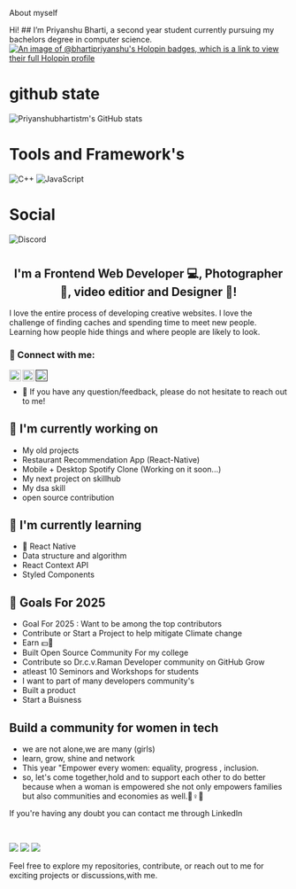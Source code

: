 About myself

Hi! ## I’m Priyanshu Bharti, a second year student currently pursuing my bachelors degree in computer science. 
[![An image of @bhartipriyanshu's Holopin badges, which is a link to view their full Holopin profile](https://holopin.me/bhartipriyanshu)](https://holopin.io/@bhartipriyanshu)
# github state
![Priyanshubhartistm's GitHub stats](https://github-readme-stats.vercel.app/api?username=Priyanshubhartistm&show_icons=true&theme=radical)
# Tools and Framework's
![C++](https://img.shields.io/badge/c++-%2300599C.svg?style=for-the-badge&logo=c%2B%2B&logoColor=white)
![JavaScript](https://img.shields.io/badge/javascript-%23323330.svg?style=for-the-badge&logo=javascript&logoColor=%23F7DF1E)
# Social
![Discord](https://img.shields.io/badge/Discord-%235865F2.svg?style=for-the-badge&logo=discord&logoColor=white)
# 


<h2 align="center">
I'm a Frontend Web Developer 💻, Photographer 📸, video editior and Designer 🎨!
</h2> 

I love the entire process of developing creative websites. I love the challenge of finding caches and spending time to meet new people. Learning how people hide things and where people are likely to look.

### 🤝 Connect with me:

<a href="https://www.linkedin.com/in/priyanshu-bharti-441823229//"><img align="left" src="https://raw.githubusercontent.com/yushi1007/yushi1007/main/images/linkedin.svg" alt="Yu Shi | LinkedIn" width="21px"/></a>
<a href="https://instagram.com/bhartipriyanshustm"><img align="left" src="https://raw.githubusercontent.com/yushi1007/yushi1007/main/images/instagram.svg" alt="Yu Shi | Instagram" width="21px"/></a>
<a href=""><img align="left" src="https://raw.githubusercontent.com/yushi1007/yushi1007/main/images/medium.svg" alt="Yu Shi | Medium" width="21px"/></a>
</br>
- 💬 If you have any question/feedback, please do not hesitate to reach out to me!

## 🔭 I'm currently working on

- My old projects
- Restaurant Recommendation App (React-Native)
- Mobile + Desktop Spotify Clone (Working on it soon...)
- My next project on skillhub
- My dsa skill
- open source contribution

## 🌱 I'm currently learning

- 📱 React Native
- Data structure and algorithm 
- React Context API
- Styled Components  

## 🥅 Goals For 2025 

- Goal For 2025 : Want to be among the top contributors 
- Contribute or Start a Project to help mitigate Climate change
- Earn 💵🤑
- Built Open Source Community For my college 
- Contribute so Dr.c.v.Raman Developer community on GitHub Grow
- atleast 10 Seminors and Workshops for students
- I want to part of many developers community's
- Built a product
- Start a Buisness

## Build a community for women in tech

- we are not alone,we are many (girls)
- learn, grow, shine and network 
- This year "Empower every women: equality, progress , inclusion.
- so, let's come together,hold and to support each other to do better because when a woman is empowered she not only empowers families but also communities and economies as well.🤗♀️🙌
  

If you're having any doubt you can contact me through LinkedIn 

</br>

![](https://img.shields.io/badge/Style-Bootstrap-informational?style=flat&logo=Bootstrap&color=7952B3)
![](https://img.shields.io/badge/Style-CSS3-informational?style=flat&logo=CSS3&color=1572B6)
![](https://img.shields.io/badge/Style-styled--components-informational?style=flat&logo=styled-components&color=DB7093)


Feel free to explore my repositories, contribute, or reach out to me for exciting projects or discussions,with me.


</br>


</p>



